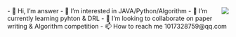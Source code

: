 <img align="right" src="https://github-readme-stats.vercel.app/api?username=jiong952&show_icons=true&icon_color=CE1D2D&text_color=0052CC&bg_color=000000&hide_title=true" />
- 👋 Hi, I’m answer
- 👀 I’m interested in JAVA/Python/Algorithm
- 🌱 I’m currently learning pyhton & DRL
- 💞️ I’m looking to collaborate on paper writing & Algorithm competition
- 📫 How to reach me 1017328759@qq.com

<!---
jiong952/jiong952 is a ✨ special ✨ repository because its `README.md` (this file) appears on your GitHub profile.
You can click the Preview link to take a look at your changes.
--->
